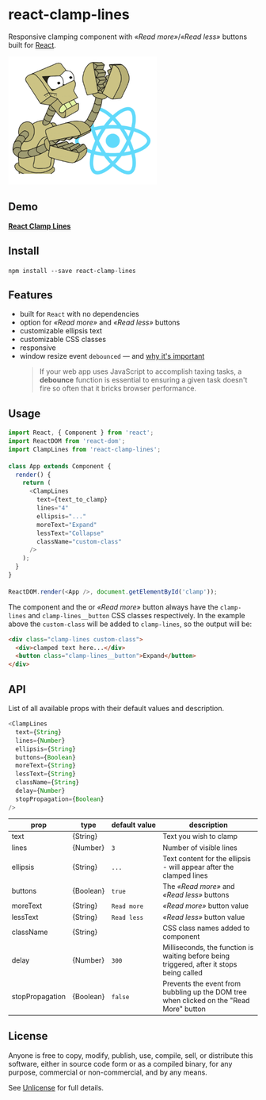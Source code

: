 # react-clamp-lines

Responsive clamping component with _&laquo;Read more&raquo;_/_&laquo;Read less&raquo;_ buttons built for [React](http://facebook.github.io/react/).

![react-clamp-lines](react-clamp.png 'react-clamp-lines')

## Demo

[**React Clamp Lines**](https://stackblitz.com/edit/react-clamp-lines)

## Install

`npm install --save react-clamp-lines`

## Features

- built for `React` with no dependencies
- option for _&laquo;Read more&raquo;_ and _&laquo;Read less&raquo;_ buttons
- customizable ellipsis text
- customizable CSS classes
- responsive
- window resize event `debounced` &mdash; and [why it's important](https://davidwalsh.name/javascript-debounce-function)
  > If your web app uses JavaScript to accomplish taxing tasks, a **debounce** function is essential to ensuring a given task doesn't fire so often that it bricks browser performance.

## Usage

```js
import React, { Component } from 'react';
import ReactDOM from 'react-dom';
import ClampLines from 'react-clamp-lines';

class App extends Component {
  render() {
    return (
      <ClampLines
        text={text_to_clamp}
        lines="4"
        ellipsis="..."
        moreText="Expand"
        lessText="Collapse"
        className="custom-class"
      />
    );
  }
}

ReactDOM.render(<App />, document.getElementById('clamp'));
```

The component and the or _&laquo;Read more&raquo;_ button always have the `clamp-lines` and `clamp-lines__button` CSS classes respectively. In the example above the `custom-class` will be added to `clamp-lines`, so the output will be:

```html
<div class="clamp-lines custom-class">
  <div>clamped text here...</div>
  <button class="clamp-lines__button">Expand</button>
</div>
```

## API

List of all available props with their default values and description.

```javascript
<ClampLines
  text={String}
  lines={Number}
  ellipsis={String}
  buttons={Boolean}
  moreText={String}
  lessText={String}
  className={String}
  delay={Number}
  stopPropagation={Boolean}
/>
```

| prop            | type      | default&#160;value | description                                                                               |
| --------------- | --------- | ------------------ | ----------------------------------------------------------------------------------------- |
| text            | {String}  |                    | Text you wish to clamp                                                                    |
| lines           | {Number}  | `3`                | Number of visible lines                                                                   |
| ellipsis        | {String}  | `...`              | Text content for the ellipsis - will appear after the clamped lines                       |
| buttons         | {Boolean} | `true`             | The _&laquo;Read more&raquo;_ and _&laquo;Read less&raquo;_ buttons                       |
| moreText        | {String}  | `Read more`        | _&laquo;Read more&raquo;_ button value                                                    |
| lessText        | {String}  | `Read less`        | _&laquo;Read less&raquo;_ button value                                                    |
| className       | {String}  |                    | CSS class names added to component                                                        |
| delay           | {Number}  | `300`              | Milliseconds, the function is waiting before being triggered, after it stops being called |
| stopPropagation | {Boolean} | `false`            | Prevents the event from bubbling up the DOM tree when clicked on the "Read More" button   |

## License

Anyone is free to copy, modify, publish, use, compile, sell, or distribute this software, either in source code form or as a compiled binary, for any purpose, commercial or non-commercial, and by any means.

See [Unlicense](http://unlicense.org) for full details.
